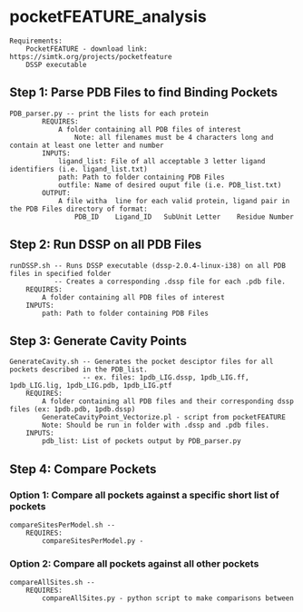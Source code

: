 # pocketFEATURE_analysis
    Requirements: 
        PocketFEATURE - download link: https://simtk.org/projects/pocketfeature
        DSSP executable 

## Step 1: Parse PDB Files to find Binding Pockets
    PDB_parser.py -- print the lists for each protein
            REQUIRES: 
                A folder containing all PDB files of interest
                    Note: all filenames must be 4 characters long and contain at least one letter and number    
            INPUTS: 
                ligand_list: File of all acceptable 3 letter ligand identifiers (i.e. ligand_list.txt)
                path: Path to folder containing PDB Files
                outfile: Name of desired ouput file (i.e. PDB_list.txt)
            OUTPUT: 
                A file witha  line for each valid protein, ligand pair in the PDB Files directory of format:
                    PDB_ID	  Ligand_ID	  SubUnit Letter    Residue Number
                    
## Step 2: Run DSSP on all PDB Files
    runDSSP.sh -- Runs DSSP executable (dssp-2.0.4-linux-i38) on all PDB files in specified folder
               -- Creates a corresponding .dssp file for each .pdb file. 
        REQUIRES: 
            A folder containing all PDB files of interest
        INPUTS:  
            path: Path to folder containing PDB Files
            
## Step 3: Generate Cavity Points 
    GenerateCavity.sh -- Generates the pocket desciptor files for all pockets described in the PDB_list. 
                      -- ex. files: 1pdb_LIG.dssp, 1pdb_LIG.ff, 1pdb_LIG.lig, 1pdb_LIG.pdb, 1pdb_LIG.ptf
        REQUIRES:
            A folder containing all PDB files and their corresponding dssp files (ex: 1pdb.pdb, 1pdb.dssp)
            GenerateCavityPoint_Vectorize.pl - script from pocketFEATURE
            Note: Should be run in folder with .dssp and .pdb files. 
        INPUTS: 
            pdb_list: List of pockets output by PDB_parser.py
            
## Step 4: Compare Pockets

### Option 1: Compare all pockets against a specific short list of pockets
    compareSitesPerModel.sh -- 
        REQUIRES:
            compareSitesPerModel.py -
            

### Option 2: Compare all pockets against all other pockets
    compareAllSites.sh -- 
        REQUIRES:
            compareAllSites.py - python script to make comparisons between 
            
            
            
